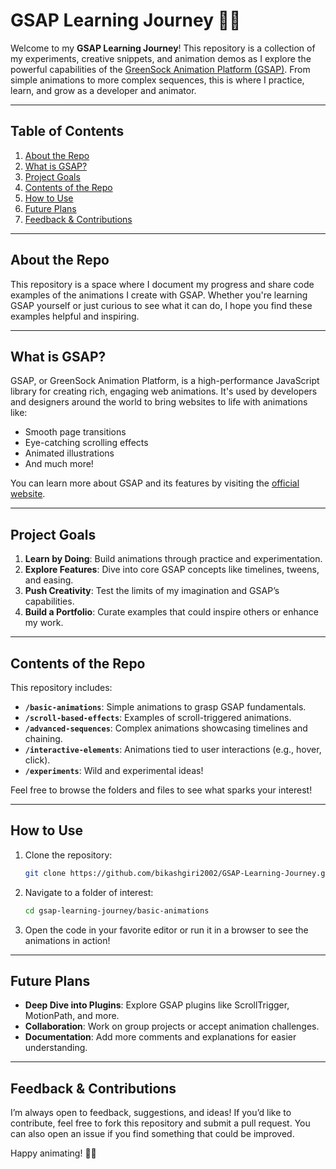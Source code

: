 # GSAP Learning Journey 🎥✨

Welcome to my **GSAP Learning Journey**! This repository is a collection of my experiments, creative snippets, and animation demos as I explore the powerful capabilities of the [GreenSock Animation Platform (GSAP)](https://greensock.com/). From simple animations to more complex sequences, this is where I practice, learn, and grow as a developer and animator.

---

## Table of Contents

1. [About the Repo](#about-the-repo)
2. [What is GSAP?](#what-is-gsap)
3. [Project Goals](#project-goals)
4. [Contents of the Repo](#contents-of-the-repo)
5. [How to Use](#how-to-use)
6. [Future Plans](#future-plans)
7. [Feedback & Contributions](#feedback--contributions)

---

## About the Repo

This repository is a space where I document my progress and share code examples of the animations I create with GSAP. Whether you're learning GSAP yourself or just curious to see what it can do, I hope you find these examples helpful and inspiring.

---

## What is GSAP?

GSAP, or GreenSock Animation Platform, is a high-performance JavaScript library for creating rich, engaging web animations. It's used by developers and designers around the world to bring websites to life with animations like:

- Smooth page transitions
- Eye-catching scrolling effects
- Animated illustrations
- And much more!

You can learn more about GSAP and its features by visiting the [official website](https://greensock.com/).

---

## Project Goals

1. **Learn by Doing**: Build animations through practice and experimentation.
2. **Explore Features**: Dive into core GSAP concepts like timelines, tweens, and easing.
3. **Push Creativity**: Test the limits of my imagination and GSAP’s capabilities.
4. **Build a Portfolio**: Curate examples that could inspire others or enhance my work.

---

## Contents of the Repo

This repository includes:

- **`/basic-animations`**: Simple animations to grasp GSAP fundamentals.
- **`/scroll-based-effects`**: Examples of scroll-triggered animations.
- **`/advanced-sequences`**: Complex animations showcasing timelines and chaining.
- **`/interactive-elements`**: Animations tied to user interactions (e.g., hover, click).
- **`/experiments`**: Wild and experimental ideas!

Feel free to browse the folders and files to see what sparks your interest!

---

## How to Use

1. Clone the repository:
   ```bash
   git clone https://github.com/bikashgiri2002/GSAP-Learning-Journey.git
   ```
2. Navigate to a folder of interest:
   ```bash
   cd gsap-learning-journey/basic-animations
   ```
3. Open the code in your favorite editor or run it in a browser to see the animations in action!

---

## Future Plans

- **Deep Dive into Plugins**: Explore GSAP plugins like ScrollTrigger, MotionPath, and more.
- **Collaboration**: Work on group projects or accept animation challenges.
- **Documentation**: Add more comments and explanations for easier understanding.

---

## Feedback & Contributions

I’m always open to feedback, suggestions, and ideas! If you’d like to contribute, feel free to fork this repository and submit a pull request. You can also open an issue if you find something that could be improved.

Happy animating! 🎨✨
